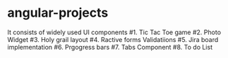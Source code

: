 # angular-projects
It consists of widely used UI components
#1. Tic Tac Toe game
#2. Photo Widget
#3. Holy grail layout
#4. Ractive forms Validatiions
#5. Jira board implementation
#6. Prgogress bars
#7. Tabs Component
#8. To do List
